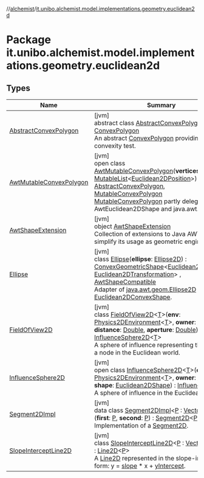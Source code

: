 //[alchemist](../../index.md)/[it.unibo.alchemist.model.implementations.geometry.euclidean2d](index.md)

# Package it.unibo.alchemist.model.implementations.geometry.euclidean2d

## Types

| Name | Summary |
|---|---|
| [AbstractConvexPolygon](-abstract-convex-polygon/index.md) | [jvm]<br>abstract class [AbstractConvexPolygon](-abstract-convex-polygon/index.md) : [ConvexPolygon](../it.unibo.alchemist.model.interfaces.geometry.euclidean2d/-convex-polygon/index.md)<br>An abstract [ConvexPolygon](../it.unibo.alchemist.model.interfaces.geometry.euclidean2d/-convex-polygon/index.md) providing a convexity test. |
| [AwtMutableConvexPolygon](-awt-mutable-convex-polygon/index.md) | [jvm]<br>open class [AwtMutableConvexPolygon](-awt-mutable-convex-polygon/index.md)(**vertices**: [MutableList](https://kotlinlang.org/api/latest/jvm/stdlib/kotlin.collections/-mutable-list/index.html)<[Euclidean2DPosition](../it.unibo.alchemist.model.implementations.positions/-euclidean2-d-position/index.md)>) : [AbstractConvexPolygon](-abstract-convex-polygon/index.md), [MutableConvexPolygon](../it.unibo.alchemist.model.interfaces.geometry.euclidean2d/-mutable-convex-polygon/index.md)<br>[MutableConvexPolygon](../it.unibo.alchemist.model.interfaces.geometry.euclidean2d/-mutable-convex-polygon/index.md) partly delegated to AwtEuclidean2DShape and java.awt.geom. |
| [AwtShapeExtension](-awt-shape-extension/index.md) | [jvm]<br>object [AwtShapeExtension](-awt-shape-extension/index.md)<br>Collection of extensions to Java AWT meant to simplify its usage as geometric engine. |
| [Ellipse](-ellipse/index.md) | [jvm]<br>class [Ellipse](-ellipse/index.md)(**ellipse**: [Ellipse2D](https://docs.oracle.com/javase/8/docs/api/java/awt/geom/Ellipse2D.html)) : [ConvexGeometricShape](../it.unibo.alchemist.model.interfaces.geometry/-convex-geometric-shape/index.md)<[Euclidean2DPosition](../it.unibo.alchemist.model.implementations.positions/-euclidean2-d-position/index.md), [Euclidean2DTransformation](../it.unibo.alchemist.model.interfaces.geometry.euclidean2d/-euclidean2-d-transformation/index.md)> , [AwtShapeCompatible](../it.unibo.alchemist.model.implementations.geometry/-awt-shape-compatible/index.md)<br>Adapter of [java.awt.geom.Ellipse2D](https://docs.oracle.com/javase/8/docs/api/java/awt/geom/Ellipse2D.html) to [Euclidean2DConvexShape](../it.unibo.alchemist.model.interfaces.geometry.euclidean2d/index.md#-786369621%2FClasslikes%2F-267951372). |
| [FieldOfView2D](-field-of-view2-d/index.md) | [jvm]<br>class [FieldOfView2D](-field-of-view2-d/index.md)<[T](-field-of-view2-d/index.md)>(**env**: [Physics2DEnvironment](../it.unibo.alchemist.model.interfaces.environments/-physics2-d-environment/index.md)<[T](-field-of-view2-d/index.md)>, **owner**: [Node](../it.unibo.alchemist.model.interfaces/-node/index.md)<[T](-field-of-view2-d/index.md)>, **distance**: [Double](https://kotlinlang.org/api/latest/jvm/stdlib/kotlin/-double/index.html), **aperture**: [Double](https://kotlinlang.org/api/latest/jvm/stdlib/kotlin/-double/index.html)) : [InfluenceSphere2D](-influence-sphere2-d/index.md)<[T](-field-of-view2-d/index.md)> <br>A sphere of influence representing the sight of a node in the Euclidean world. |
| [InfluenceSphere2D](-influence-sphere2-d/index.md) | [jvm]<br>open class [InfluenceSphere2D](-influence-sphere2-d/index.md)<[T](-influence-sphere2-d/index.md)>(**env**: [Physics2DEnvironment](../it.unibo.alchemist.model.interfaces.environments/-physics2-d-environment/index.md)<[T](-influence-sphere2-d/index.md)>, **owner**: [Node](../it.unibo.alchemist.model.interfaces/-node/index.md)<[T](-influence-sphere2-d/index.md)>, **shape**: [Euclidean2DShape](../it.unibo.alchemist.model.interfaces.geometry.euclidean2d/index.md#1496739300%2FClasslikes%2F-267951372)) : [InfluenceSphere](../it.unibo.alchemist.model.interfaces.geometry/-influence-sphere/index.md)<br>A sphere of influence in the Euclidean world. |
| [Segment2DImpl](-segment2-d-impl/index.md) | [jvm]<br>data class [Segment2DImpl](-segment2-d-impl/index.md)<[P](-segment2-d-impl/index.md) : [Vector2D](../it.unibo.alchemist.model.interfaces.geometry/-vector2-d/index.md)<[P](-segment2-d-impl/index.md)>>(**first**: [P](-segment2-d-impl/index.md), **second**: [P](-segment2-d-impl/index.md)) : [Segment2D](../it.unibo.alchemist.model.interfaces.geometry.euclidean2d/-segment2-d/index.md)<[P](-segment2-d-impl/index.md)> <br>Implementation of a [Segment2D](../it.unibo.alchemist.model.interfaces.geometry.euclidean2d/-segment2-d/index.md). |
| [SlopeInterceptLine2D](-slope-intercept-line2-d/index.md) | [jvm]<br>class [SlopeInterceptLine2D](-slope-intercept-line2-d/index.md)<[P](-slope-intercept-line2-d/index.md) : [Vector2D](../it.unibo.alchemist.model.interfaces.geometry/-vector2-d/index.md)<[P](-slope-intercept-line2-d/index.md)>> : [Line2D](../it.unibo.alchemist.model.interfaces.geometry.euclidean2d/-line2-d/index.md)<[P](-slope-intercept-line2-d/index.md)> <br>A [Line2D](../it.unibo.alchemist.model.interfaces.geometry.euclidean2d/-line2-d/index.md) represented in the slope-intercept form: y = [slope](-slope-intercept-line2-d/slope.md) * x + [yIntercept](-slope-intercept-line2-d/y-intercept.md). |
